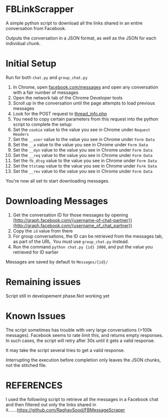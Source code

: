 FBLinkScrapper
==============

A simple python script to download all the links shared in an entire conversation from Facebook.

Outputs the conversation in a JSON format, as well as the JSON for each individual chunk.

Initial Setup
=============

Run for both `chat.py` and `group_chat.py`

1. In Chrome, open [facebook.com/messages](https://www.facebook.com/messages/) and open any conversation with a fair number of messages
2. Open the network tab of the Chrome Developer tools
3. Scroll up in the conversation until the page attempts to load previous messages
4. Look for the POST request to [thread\_info.php](https://www.facebook.com/ajax/mercury/thread_info.php)
5. You need to copy certain parameters from this request into the python script to complete the setup:
1. Set the `cookie` value to the value you see in Chrome under `Request Headers`
2. Set the `__user` value to the value you see in Chrome under `Form Data` 
3. Set the `__a` value to the value you see in Chrome under `Form Data`
4. Set the `__dyn` value to the value you see in Chrome under `Form Data`
5. Set the `__req` value to the value you see in Chrome under `Form Data`
6. Set the `fb_dtsg` value to the value you see in Chrome under `Form Data`
7. Set the `ttstamp` value to the value you see in Chrome under `Form Data`
8. Set the `__rev` value to the value you see in Chrome under `Form Data`

You're now all set to start downloading messages.

Downloading Messages
====================

1. Get the conversation ID for those messages by opening [http://graph.facebook.com/{username-of-chat-partner}](http://graph.facebook.com/{username_of_chat_partner})
2. Copy the `id` value from there
3. For group conversations, the ID can be retrieved from the messages tab, as part of the URL. You must use `group_chat.py` instead.
4. Run the command `python chat.py {id} 2000`, and put the value you retrieved for ID earlier

Messages are saved by default to `Messages/{id}/`

Remaining issues
================

Script still in developement phase.Not working yet

Known Issues
============

The script sometimes has trouble with very large conversations (>100k messages). Facebook seems to rate limit this, and returns empty responses. In such cases, the script will retry after 30s until it gets a valid response.

It may take the script several tries to get a valid response.

Interrupting the execution before completion only leaves the JSON chunks, not the stitched file.

REFERENCES
==========

I used the followiing script to retrieve all the messages in a Facebook chat and then filtered out only the links shared in it.......https://github.com/RaghavSood/FBMessageScraper


